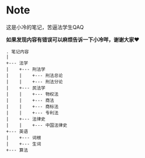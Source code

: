 # Note
这是小冷的笔记，苦逼法学生QAQ

**如果发现内容有错误可以麻烦告诉一下小冷咩，谢谢大家❤**

```
. 笔记内容
|
+--- 法学
|    +--- 刑法学
|    |    +--- 刑法总论
|    |    +--- 刑法分论
|    +--- 民法学
|    |    +--- 物权法
|    |    +--- 商法
|    |    +--- 商标法
|    |    +--- 专利法
|    +--- 法律史
|    |    +--- 中国法律史
+--- 英语
|    +--- 词根
|    +--- 生词
+--- 算法
```
